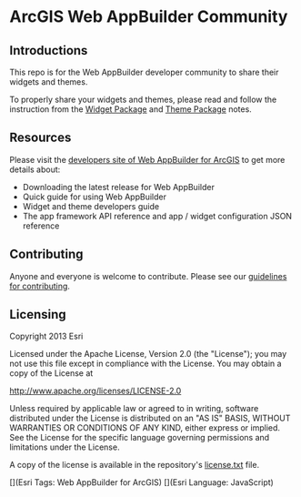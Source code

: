 ArcGIS Web AppBuilder Community
====================

## Introductions
This repo is for the Web AppBuilder developer community to share their widgets and themes.

To properly share your widgets and themes, please read and follow the instruction from the [Widget Package](widgets/README.md) and [Theme Package](themes/README.md) notes.

## Resources
Please visit the [developers site of Web AppBuilder for ArcGIS](https://developers.arcgis.com/web-appbuilder/) to get more details about:
* Downloading the latest release for Web AppBuilder
* Quick guide for using Web AppBuilder
* Widget and theme developers guide
* The app framework API reference and app / widget configuration JSON reference

## Contributing
Anyone and everyone is welcome to contribute. Please see our [guidelines for contributing](https://github.com/esri/contributing).

## Licensing
Copyright 2013 Esri

Licensed under the Apache License, Version 2.0 (the "License"); you may not use this file except in compliance with the License. You may obtain a copy of the License at

   http://www.apache.org/licenses/LICENSE-2.0

Unless required by applicable law or agreed to in writing, software distributed under the License is distributed on an "AS IS" BASIS, WITHOUT WARRANTIES OR CONDITIONS OF ANY KIND, either express or implied. See the License for the specific language governing permissions and limitations under the License.

A copy of the license is available in the repository's [license.txt](https://raw.github.com/Esri/quickstart-map-js/master/license.txt) file.

[](Esri Tags: Web AppBuilder for ArcGIS)
[](Esri Language: JavaScript)
